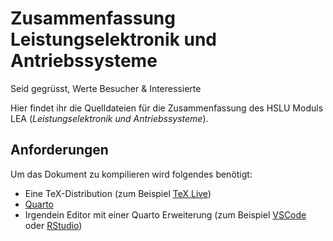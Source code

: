 # Zusammenfassung Leistungselektronik und Antriebssysteme

Seid gegrüsst, Werte Besucher & Interessierte

Hier findet ihr die Quelldateien für die Zusammenfassung des HSLU Moduls LEA (*Leistungselektronik und Antriebssysteme*).

## Anforderungen

Um das Dokument zu kompilieren wird folgendes benötigt:

- Eine TeX-Distribution (zum Beispiel [TeX Live](https://www.tug.org/texlive/))
- [Quarto](https://quarto.org/)
- Irgendein Editor mit einer Quarto Erweiterung (zum Beispiel [VSCode](https://quarto.org/docs/tools/vscode.html) oder [RStudio](https://quarto.org/docs/tools/rstudio.html))

